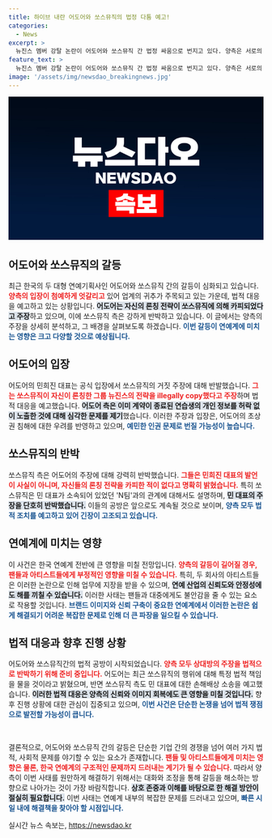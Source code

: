 ```yaml
---
title: 하이브 내란 어도어와 쏘스뮤직의 법정 다툼 예고!
categories:
  - News
excerpt: >
  뉴진스 멤버 강탈 논란이 어도어와 쏘스뮤직 간 법정 싸움으로 번지고 있다. 양측은 서로의 주장을 반박하며 진실 공방을 이어가고 있으며, 향후 법적 대응이 주목받고 있다. 클릭하고 진실을 확인해보세요!
feature_text: >
  뉴진스 멤버 강탈 논란이 어도어와 쏘스뮤직 간 법정 싸움으로 번지고 있다. 양측은 서로의 주장을 반박하며 진실 공방을 이어가고 있으며, 향후 법적 대응이 주목받고 있다. 클릭하고 진실을 확인해보세요!
image: '/assets/img/newsdao_breakingnews.jpg'
---
```


<p><img src="/assets/img/newsdao_breakingnews.jpg" alt="ranknews 속보" /></p>

<h2 data-ke-size="size26">어도어와 쏘스뮤직의 갈등</h2>

<p><p data-ke-size="size16"></p> 최근 한국의 두 대형 연예기획사인 어도어와 쏘스뮤직 간의 갈등이 심화되고 있습니다. <b><span style="color: #ee2323;">양측의 입장이 첨예하게 엇갈리고</span></b> 있어 업계의 귀추가 주목되고 있는 가운데, 법적 대응을 예고하고 있는 상황입니다. <b><span style="background-color: #21538527;">어도어는 자신의 론칭 전략이 쏘스뮤직에 의해 카피되었다고 주장</span></b>하고 있으며, 이에 쏘스뮤직 측은 강하게 반박하고 있습니다. 이 글에서는 양측의 주장을 상세히 분석하고, 그 배경을 살펴보도록 하겠습니다. <b><span style="color: #1a5490;">이번 갈등이 연예계에 미치는 영향은 크고 다양할 것으로 예상됩니다.</span></b></p>

<h2 data-ke-size="size26">어도어의 입장</h2>

<p><p data-ke-size="size16"></p> 어도어의 민희진 대표는 공식 입장에서 쏘스뮤직의 거짓 주장에 대해 반발했습니다. <b><span style="color: #ee2323;">그는 쏘스뮤직이 자신이 론칭한 그룹 뉴진스의 전략을 illegally copy했다고 주장</span></b>하며 법적 대응을 예고했습니다. <b><span style="background-color: #21538527;">어도어 측은 이미 계약이 종료된 연습생의 개인 정보를 허락 없이 노출한 것에 대해 심각한 문제를 제기</span></b>했습니다. 이러한 주장과 입장은, 어도어의 초상권 침해에 대한 우려를 반영하고 있으며, <b><span style="color: #1a5490;">예민한 인권 문제로 번질 가능성이 높습니다.</span></b></p>

<h2 data-ke-size="size26">쏘스뮤직의 반박</h2>

<p><p data-ke-size="size16"></p> 쏘스뮤직 측은 어도어의 주장에 대해 강력히 반박했습니다. <b><span style="color: #ee2323;">그들은 민희진 대표의 발언이 사실이 아니며, 자신들의 론칭 전략을 카피한 적이 없다고 명확히 밝혔습니다.</span></b> 특히 쏘스뮤직은 민 대표가 소속되어 있었던 'N팀'과의 관계에 대해서도 설명하며, <b><span style="background-color: #21538527;">민 대표의 주장을 단호히 반박했습니다.</span></b> 이들의 공방은 앞으로도 계속될 것으로 보이며, <b><span style="color: #1a5490;">양측 모두 법적 조치를 예고하고 있어 긴장이 고조되고 있습니다.</span></b></p>

<h2 data-ke-size="size26">연예계에 미치는 영향</h2>

<p><p data-ke-size="size16"></p> 이 사건은 한국 연예계 전반에 큰 영향을 미칠 전망입니다. <b><span style="color: #ee2323;">양측의 갈등이 길어질 경우, 팬들과 아티스트들에게 부정적인 영향을 미칠 수 있습니다.</span></b> 특히, 두 회사의 아티스트들은 이러한 논란으로 인해 업무에 지장을 받을 수 있으며, <b><span style="background-color: #21538527;">연예 산업의 신뢰도와 안정성에도 해를 끼칠 수 있습니다.</span></b> 이러한 사태는 팬들과 대중에게도 불안감을 줄 수 있는 요소로 작용할 것입니다. <b><span style="color: #1a5490;">브랜드 이미지와 신뢰 구축이 중요한 연예계에서 이러한 논란은 쉽게 해결되기 어려운 복잡한 문제로 인해 더 큰 파장을 일으킬 수 있습니다.</span></b></p>

<h2 data-ke-size="size26">법적 대응과 향후 진행 상황</h2>

<p><p data-ke-size="size16"></p> 어도어와 쏘스뮤직간의 법적 공방이 시작되었습니다. <b><span style="color: #ee2323;">양측 모두 상대방의 주장을 법적으로 반박하기 위해 준비 중입니다.</span></b> 어도어는 최근 쏘스뮤직의 행위에 대해 특정 법적 책임을 물을 것이라고 밝혔으며, 반면 쏘스뮤직 측도 민 대표에 대한 손해배상 소송을 예고했습니다. <b><span style="background-color: #21538527;">이러한 법적 대응은 양측의 신뢰와 이미지 회복에도 큰 영향을 미칠 것입니다.</span></b> 향후 진행 상황에 대한 관심이 집중되고 있으며, <b><span style="color: #1a5490;">이번 사건은 단순한 논쟁을 넘어 법적 쟁점으로 발전할 가능성이 큽니다.</span></b></p>

<p><p data-ke-size="size16">&nbsp;</p> 결론적으로, 어도어와 쏘스뮤직 간의 갈등은 단순한 기업 간의 경쟁을 넘어 여러 가지 법적, 사회적 문제를 야기할 수 있는 요소가 존재합니다. <b><span style="color: #ee2323;">팬들 및 아티스트들에게 미치는 영향은 물론, 한국 연예계의 구조적인 문제까지 드러내는 계기가 될 수 있습니다.</span></b> 따라서 양측이 이번 사태를 원만하게 해결하기 위해서는 대화와 조정을 통해 갈등을 해소하는 방향으로 나아가는 것이 가장 바람직합니다. <b><span style="background-color: #21538527;">상호 존중과 이해를 바탕으로 한 해결 방안이 절실히 필요합니다.</span></b> 이번 사태는 연예계 내부의 복잡한 문제를 드러내고 있으며, <b><span style="color: #1a5490;">빠른 시일 내에 해결책을 찾아야 할 시점입니다.</span></b></p>
실시간 뉴스 속보는, <a href="https://newsdao.kr" rel="dofollow">https://newsdao.kr</a>


